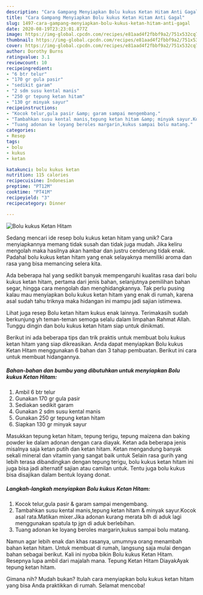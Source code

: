 ```yaml
---
description: "Cara Gampang Menyiapkan Bolu kukus Ketan Hitam Anti Gagal"
title: "Cara Gampang Menyiapkan Bolu kukus Ketan Hitam Anti Gagal"
slug: 1497-cara-gampang-menyiapkan-bolu-kukus-ketan-hitam-anti-gagal
date: 2020-08-19T23:23:01.877Z
image: https://img-global.cpcdn.com/recipes/e81aad4f2fbbf9a2/751x532cq70/bolu-kukus-ketan-hitam-foto-resep-utama.jpg
thumbnail: https://img-global.cpcdn.com/recipes/e81aad4f2fbbf9a2/751x532cq70/bolu-kukus-ketan-hitam-foto-resep-utama.jpg
cover: https://img-global.cpcdn.com/recipes/e81aad4f2fbbf9a2/751x532cq70/bolu-kukus-ketan-hitam-foto-resep-utama.jpg
author: Dorothy Burns
ratingvalue: 3.1
reviewcount: 10
recipeingredient:
- "6 btr telur"
- "170 gr gula pasir"
- "sedikit garam"
- "2 sdm susu kental manis"
- "250 gr tepung ketan hitam"
- "130 gr minyak sayur"
recipeinstructions:
- "Kocok telur,gula pasir &amp; garam sampai mengembang."
- "Tambahkan susu kental manis,tepung ketan hitam &amp; minyak sayur.Kocok asal rata.Matikan mixer.Jika adonan kurang merata blh di aduk lagi menggunakan spatula tp jgn di aduk berlebihan."
- "Tuang adonan ke loyang beroles margarin,kukus sampai bolu matang."
categories:
- Resep
tags:
- bolu
- kukus
- ketan

katakunci: bolu kukus ketan 
nutrition: 115 calories
recipecuisine: Indonesian
preptime: "PT12M"
cooktime: "PT41M"
recipeyield: "3"
recipecategory: Dinner

---
```



![Bolu kukus Ketan Hitam](https://img-global.cpcdn.com/recipes/e81aad4f2fbbf9a2/751x532cq70/bolu-kukus-ketan-hitam-foto-resep-utama.jpg)

Sedang mencari ide resep bolu kukus ketan hitam yang unik? Cara menyiapkannya memang tidak susah dan tidak juga mudah. Jika keliru mengolah maka hasilnya akan hambar dan justru cenderung tidak enak. Padahal bolu kukus ketan hitam yang enak selayaknya memiliki aroma dan rasa yang bisa memancing selera kita.

Ada beberapa hal yang sedikit banyak mempengaruhi kualitas rasa dari bolu kukus ketan hitam, pertama dari jenis bahan, selanjutnya pemilihan bahan segar, hingga cara mengolah dan menghidangkannya. Tak perlu pusing kalau mau menyiapkan bolu kukus ketan hitam yang enak di rumah, karena asal sudah tahu triknya maka hidangan ini mampu jadi sajian istimewa.

Lihat juga resep Bolu ketan hitam kukus enak lainnya. Terimakasih sudah berkunjung yh teman-teman semoga selalu dalam limpahan Rahmat Allah. Tunggu dingin dan bolu kukus ketan hitam siap untuk dinikmati.


Berikut ini ada beberapa tips dan trik praktis untuk membuat bolu kukus ketan hitam yang siap dikreasikan. Anda dapat menyiapkan Bolu kukus Ketan Hitam menggunakan 6 bahan dan 3 tahap pembuatan. Berikut ini cara untuk membuat hidangannya.

<!--inarticleads1-->

##### Bahan-bahan dan bumbu yang dibutuhkan untuk menyiapkan Bolu kukus Ketan Hitam:

1. Ambil 6 btr telur
1. Gunakan 170 gr gula pasir
1. Sediakan sedikit garam
1. Gunakan 2 sdm susu kental manis
1. Gunakan 250 gr tepung ketan hitam
1. Siapkan 130 gr minyak sayur


Masukkan tepung ketan hitam, tepung terigu, tepung maizena dan baking powder ke dalam adonan dengan cara diayak. Ketan ada beberapa jenis misalnya saja ketan putih dan ketan hitam. Ketan mengandung banyak sekali mineral dan vitamin yang sangat baik untuk Selain rasa gurih yang lebih terasa dibandingkan dengan tepung terigu, bolu kukus ketan hitam ini juga bisa jadi alternatif sajian atau camilan untuk. Tentu juga bolu kukus bisa disajikan dalam bentuk loyang donat. 

<!--inarticleads2-->

##### Langkah-langkah menyiapkan Bolu kukus Ketan Hitam:

1. Kocok telur,gula pasir &amp; garam sampai mengembang.
1. Tambahkan susu kental manis,tepung ketan hitam &amp; minyak sayur.Kocok asal rata.Matikan mixer.Jika adonan kurang merata blh di aduk lagi menggunakan spatula tp jgn di aduk berlebihan.
1. Tuang adonan ke loyang beroles margarin,kukus sampai bolu matang.


Namun agar lebih enak dan khas rasanya, umumnya orang menambah bahan ketan hitam. Untuk membuat di rumah, langsung saja mulai dengan bahan sebagai berikut. Kali ini nyoba bikin Bolu kukus Ketan Hitam. Resepnya lupa ambil dari majalah mana. Tepung Ketan Hitam DiayakAyak tepung ketan hitam. 

Gimana nih? Mudah bukan? Itulah cara menyiapkan bolu kukus ketan hitam yang bisa Anda praktikkan di rumah. Selamat mencoba!
